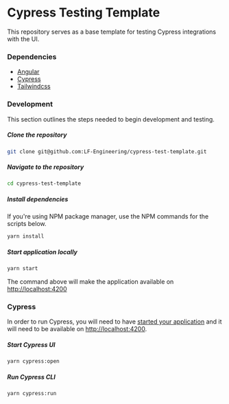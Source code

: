 # Cypress Testing Template

This repository serves as a base template for testing Cypress integrations with the UI.

### Dependencies

- [Angular](https://angular.io)
- [Cypress](https://cypress.io)
- [Tailwindcss](https://tailwindcss.com)

### Development

This section outlines the steps needed to begin development and testing.

##### Clone the repository

```bash
git clone git@github.com:LF-Engineering/cypress-test-template.git
```

##### Navigate to the repository

```bash
cd cypress-test-template
```

##### Install dependencies

If you're using NPM package manager, use the NPM commands for the scripts below.

```bash
yarn install
```

##### Start application locally

```bash
yarn start
```

The command above will make the application available on [http://localhost:4200](http://localhost:4200)

### Cypress

In order to run Cypress, you will need to have [started your application](#start-application-locally) and it will need to be available on [http://localhost:4200](http://localhost:4200).

##### Start Cypress UI

```bash
yarn cypress:open
```

##### Run Cypress CLI

```bash
yarn cypress:run
```

